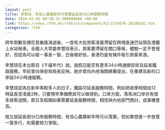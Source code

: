 ```yaml
---
layout: post
title: 李慧琼︰有信心農曆新年可落實延長部分口岸服務時間
date: 2024-01-02 08:58:31.000000000 +08:00
link: https://news.rthk.hk/rthk/ch/component/k2/1734576-20240102.htm
categories: rthk
---
```


跨年倒數及煙花音樂匯演過後，一度有大批旅客凌晨滯留在跨境直通巴站頭及港鐵上水站候車。全國人大常委李慧琼表示，旅客要滯留在關口等候，體驗一定不會很好，但認為可以經一事長一智，日後做好些，香港仍是有條件吸引旅客來港。

李慧琼在本台節目《千禧年代》說，就假日能否有更多24小時通關安排及延長鐵路服務，早前曾向保安局局長反映。她亦曾向內地海關總署提出，在重建及新的口岸設24小時通服務。

李慧琼認為在新年等較多人的日子，鐵路可延長服務時間，例如把收車時間由12時延長至凌晨2時，只要預早準備應該可以做得到。口岸方面，落馬洲口岸亦有很多旅客過關，節日及假期如果需要延長服務時間，相信與內地部門商討，成事機會高。

她又說延長部分口岸服務時間，有信心農曆新年時可以落實，但如果想進一步放寬一簽多行，則需要努力爭取。

